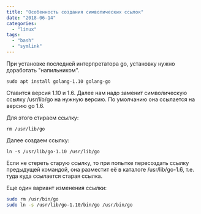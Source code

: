```yaml
---
title: "Особенность создания символических ссылок"
date: "2018-06-14"
categories: 
  - "linux"
tags: 
  - "bash"
  - "symlink"
---
```

При установке последней интерпретатора go, установку нужно доработать "напильником".

`sudo apt install golang-1.10 golang-go`

Ставится версия 1.10 и 1.6.
Далее нам надо заменит символическую ссылку /usr/lib/go на нужную версию.
По умолчанию она ссылается на версию go 1.6.

Для этого стираем ссылку:

`rm /usr/lib/go`

Далее создаем ссылку:

`ln -s /usr/lib/go-1.10 /usr/lib/go`

Если не стереть старую ссылку, то при попытке пересоздать ссылку предыдущей командой, она разместит её в каталоге /usr/lib/go-1.6, т.е. туда куда ссылается старая ссылка.

Еще один вариант изменения ссылки:

```bash
sudo rm /usr/bin/go
sudo ln -s /usr/lib/go-1.10/bin/go /usr/bin/go

```
